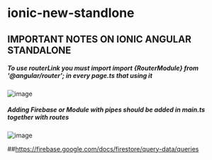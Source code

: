# ionic-new-standlone

## IMPORTANT NOTES ON IONIC ANGULAR STANDALONE
##### To use routerLink you must import import {RouterModule} from '@angular/router'; in every page.ts that using it

![image](https://user-images.githubusercontent.com/104419049/230302976-208496de-bc71-4ba5-be40-72eec4609b1e.png)

##### Adding Firebase or Module with pipes should be added in main.ts together with routes
![image](https://user-images.githubusercontent.com/104419049/230303394-89360e79-3afb-4f23-a968-8f14b2521e90.png)

##https://firebase.google.com/docs/firestore/query-data/queries
